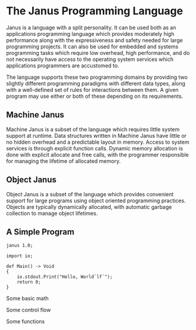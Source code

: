 
# The Janus Programming Language

Janus is a language with a split personality.  It can be used both as an
applications programming language which provides moderately high performance
along with the expressiveness and safety needed for large programming projects.
It can also be used for embedded and systems programming tasks which require
low overhead, high performance, and do not necessarily have access to the
operating system services which applications programmers are accustomed to.

The language supports these two programming domains by providing two
slightly different programming paradigms with different data types, along
with a well-defined set of rules for interactions between them.  A given
program may use either or both of these depending on its requirements.

## Machine Janus
Machine Janus is a subset of the language which requires little system
support at runtime.  Data structures written in Machine Janus have little
or no hidden overhead and a predictable layout in memory.  Access to system
services is through explicit function calls.  Dynamic memory allocation
is done with explicit allocate and free calls, with the programmer responsible
for managing the lifetime of allocated memory.

## Object Janus
Object Janus is a subset of the language which provides convenient support
for large programs using object oriented programming practices.  Objects
are typically dynamically allocated, with automatic garbage collection to
manage object lifetimes.

## A Simple Program

```janus
janus 1.0;

import io;

def Main() -> Void
{
	io.stdout.Print("Hello, World`lf`");
	return 0;
}
```


Some basic math

Some control flow

Some functions


